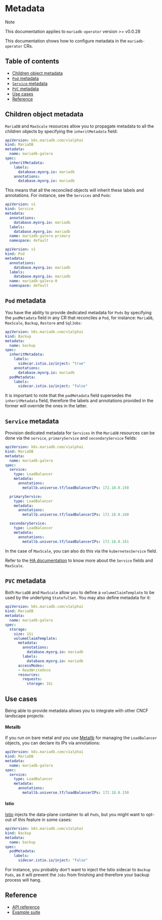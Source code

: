 # Metadata

> [!NOTE]  
> This documentation applies to `mariadb-operator` version >= v0.0.28

This documentation shows how to configure metadata in the `mariadb-operator` CRs.

## Table of contents
<!-- toc -->
- [Children object metadata](#children-object-metadata)
- [<code>Pod</code> metadata](#pod-metadata)
- [<code>Service</code> metadata](#service-metadata)
- [<code>PVC</code> metadata](#pvc-metadata)
- [Use cases](#use-cases)
- [Reference](#reference)
<!-- /toc -->

## Children object metadata

`MariaDB` and `MaxScale` resources allow you to propagate metadata to all the children objects by specifying the `inheritMetadata` field:

```yaml
apiVersion: k8s.mariadb.com/v1alpha1
kind: MariaDB
metadata:
  name: mariadb-galera
spec:
  inheritMetadata:
    labels:
      database.myorg.io: mariadb
    annotations:
      database.myorg.io: mariadb
```

This means that all the reconciled objects will inherit these labels and annotations. For instance, see the `Services` and `Pods`:

```yaml
apiVersion: v1
kind: Service
metadata:
  annotations:
    database.myorg.io: mariadb
  labels:
    database.myorg.io: mariadb
  name: mariadb-galera-primary
  namespace: default
``` 

```yaml
apiVersion: v1
kind: Pod
metadata:
  annotations:
    database.myorg.io: mariadb
  labels:
    database.myorg.io: mariadb
  name: mariadb-galera-0
  namespace: default
``` 

## `Pod` metadata

You have the ability to provide dedicated metadata for `Pods` by specifying the `podMetadata` field in any CR that reconciles a `Pod`, for instance: `MariaDB`, `MaxScale`, `Backup`, `Restore` and `SqlJobs`:

```yaml
apiVersion: k8s.mariadb.com/v1alpha1
kind: Backup
metadata:
  name: backup
spec:
  inheritMetadata:
    labels:
      sidecar.istio.io/inject: "true"
    annotations:
      database.myorg.io: mariadb
  podMetadata:
    labels:
      sidecar.istio.io/inject: "false"
```

It is important to note that the `podMetadata` field supersedes the `inheritMetadata` field, therefore the labels and annotations provided in the former will override the ones in the latter.

## `Service` metadata

Provision dedicated metadata for `Services` in the `MariaDB` resources can be done via the `service`, `primaryService` and `secondaryService` fields:

```yaml
apiVersion: k8s.mariadb.com/v1alpha1
kind: MariaDB
metadata:
  name: mariadb-galera
spec:
  service:
    type: LoadBalancer
    metadata:
      annotations:
        metallb.universe.tf/loadBalancerIPs: 172.18.0.150

  primaryService:
    type: LoadBalancer
    metadata:
      annotations:
        metallb.universe.tf/loadBalancerIPs: 172.18.0.160

  secondaryService:
    type: LoadBalancer
    metadata:
      annotations:
        metallb.universe.tf/loadBalancerIPs: 172.18.0.161
```

In the case of `MaxScale`, you can also do this via the `kubernetesService` field.

Refer to the [HA documentation](./high_availability.md) to know more about the `Service` fields and `MaxScale`.

## `PVC` metadata

Both `MariaDB` and `MaxScale` allow you to define a `volumeClaimTemplate` to be used by the underlying `StatefulSet`. You may also define metadata for it:

```yaml
apiVersion: k8s.mariadb.com/v1alpha1
kind: MariaDB
metadata:
  name: mariadb-galera
spec:
  storage:
    size: 1Gi
    volumeClaimTemplate:
      metadata:
        annotations:
          database.myorg.io: mariadb
        labels:
          database.myorg.io: mariadb
      accessModes:
      - ReadWriteOnce
      resources:
        requests:
          storage: 1Gi
```

## Use cases

Being able to provide metadata allows you to integrate with other CNCF landscape projects:

#### Metallb

If you run on bare metal and you use [Metallb](https://metallb.universe.tf/) for managing the `LoadBalancer` objects, you can declare its IPs via annotations:

```yaml
apiVersion: k8s.mariadb.com/v1alpha1
kind: MariaDB
metadata:
  name: mariadb-galera
spec:
  service:
    type: LoadBalancer
    metadata:
      annotations:
        metallb.universe.tf/loadBalancerIPs: 172.18.0.150
```

#### Istio

[Istio](https://istio.io/) injects the data-plane container to all `Pods`, but you might want to opt-out of this feature in some cases:

```yaml
apiVersion: k8s.mariadb.com/v1alpha1
kind: Backup
metadata:
  name: backup
spec:
  podMetadata:
    labels:
      sidecar.istio.io/inject: "false"
```

For instance, you probably don't want to inject the Istio sidecar to `Backup` `Pods`, as it will prevent the `Jobs` from finishing and therefore your backup process will hang.

## Reference
- [API reference](./api_reference.md)
- [Example suite](../examples/)
